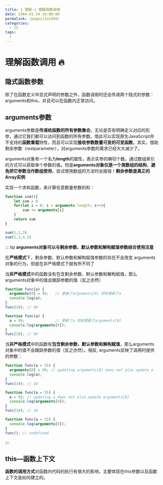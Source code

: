 ```yaml
---
title: 1 理解-1 理解函数调用
date: 1984-01-24 16:00:00
permalink: /pages/2a1d9d/
categories:
  - JS
tags:
  - 
---
```

# 理解函数调用 🔥

## 隐式函数参数

除了在函数定义中显式声明的参数之外，函数调用时还会传递两个隐式的参数：arguments和this，并且可以在函数内正常访问。

## arguments参数

arguments参数是**传递给函数的所有参数集合**。无论是否有明确定义对应的形参，通过它我们都可以访问到函数的所有参数。借此可以实现原生JavaScript并不支持的**函数重载**特性，而且可以实现**接收参数数量可变的可变函数**。其实，借助剩余参数（restparameter），对arguments参数的需求已经大大减少了。

arguments对象有一个名为**length**的属性，表示实参的确切个数。通过数组索引的方式可以获取单个参数的值。但是**arguments对象仅是一个类数组的结构**，**避免把它参数当作数组使用**，尝试使用数组的方法时会报错！**剩余参数是真正的Array实例**

实现一个求和函数，来计算任意数量参数的和：

```js
function sum(){
    let sum = 0
    for(let i = 0; i < arguments.length; i++){
        sum += arguments[i]
    }
    return sum
}

sum(1,2,3)
sum(2,3,4,5)
```





::: tip **arguments对象可以与剩余参数、默认参数和解构赋值参数结合使用注意**

在**严格模式**下，剩余参数、默认参数和解构赋值参数的存在不会改变 arguments对象的行为，但是在非严格模式下就有所不同了

当**非严格模式**中的函数没有包含剩余参数、默认参数和解构赋值，那么arguments对象中的值会跟踪参数的值（反之亦然）

```js
function func(a) { 
  arguments[0] = 99;   // 更新了arguments[0] 同样更新了a
  console.log(a);
}
func(10); // 99
```

```js
function func(a) { 
  a = 99;              // 更新了a 同样更新了arguments[0] 
  console.log(arguments[0]);
}
func(10); // 99
```

当**非严格模式**中的函数有**包含剩余参数、默认参数和解构赋值**，那么arguments对象中的值不会跟踪参数的值（反之亦然）。相反, arguments反映了调用时提供的参数：

```js
function func(a = 55) { 
  arguments[0] = 99; // updating arguments[0] does not also update a
  console.log(a);
}
func(10); // 10
```

```js
function func(a = 55) { 
  a = 99; // updating a does not also update arguments[0]
  console.log(arguments[0]);
}
func(10); // 10
```

```js
function func(a = 55) { 
  console.log(arguments[0]);
}
func(); // undefined
```

:::



## this—函数上下文

**函数的调用方式**对函数内代码的执行有很大的影响，主要体现在this参数以及函数上下文是如何建立的。


